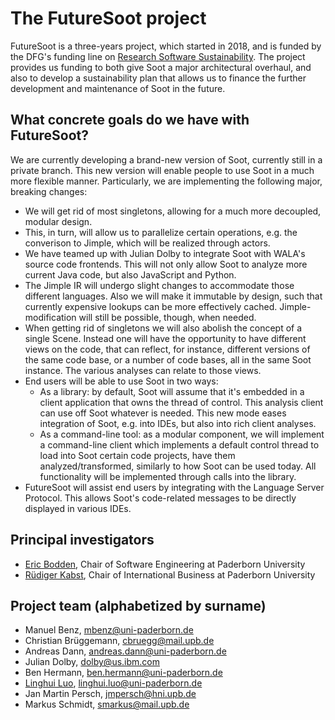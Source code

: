 # The FutureSoot project

FutureSoot is a three-years project, which started in 2018, and is funded by the DFG's funding line on [Research Software Sustainability](http://www.dfg.de/en/research_funding/programmes/infrastructure/lis/funding_opportunities/call_proposal_software/). The project provides us funding to both give Soot a major architectural overhaul, and also to develop a sustainability plan that allows us to finance the further development and maintenance of Soot in the future.

## What concrete goals do we have with FutureSoot?

We are currently developing a brand-new version of Soot, currently still in a private branch. This new version will enable people to use Soot in a much more flexible manner. Particularly, we are implementing the following major, breaking changes:
* We will get rid of most singletons, allowing for a much more decoupled, modular design.
* This, in turn, will allow us to parallelize certain operations, e.g. the converison to Jimple, which will be realized through actors.
* We have teamed up with Julian Dolby to integrate Soot with WALA's source code frontends. This will not only allow Soot to analyze more current Java code, but also JavaScript and Python.
* The Jimple IR will undergo slight changes to accommodate those different languages. Also we will make it immutable by design, such that currently expensive lookups can be more effectively cached. Jimple-modification will still be possible, though, when needed.
* When getting rid of singletons we will also abolish the concept of a single Scene. Instead one will have the opportunity to have different views on the code, that can reflect, for instance, different versions of the same code base, or a number of code bases, all in the same Soot instance. The various analyses can relate to those views.
* End users will be able to use Soot in two ways:
   * As a library: by default, Soot will assume that it's embedded in a client application that owns the thread of control. This analysis client can use off Soot whatever is needed. This new mode eases integration of Soot, e.g. into IDEs, but also into rich client analyses.
   * As a command-line tool: as a modular component, we will implement a command-line client which implements a default control thread to load into Soot certain code projects, have them analyzed/transformed, similarly to how Soot can be used today. All functionality will be implemented through calls into the library.
* FutureSoot will assist end users by integrating with the Language Server Protocol. This allows Soot's code-related messages to be directly displayed in various IDEs.

## Principal investigators
* [Eric Bodden](https://www.hni.uni-paderborn.de/en/software-engineering/), Chair of Software Engineering at Paderborn University
* [Rüdiger Kabst](https://wiwi.uni-paderborn.de/en/dep1/international-business-prof-dr-kabst/), Chair of International Business at Paderborn University

## Project team (alphabetized by surname)
* Manuel Benz, mbenz@uni-paderborn.de
* Christian Brüggemann, cbruegg@mail.upb.de
* Andreas Dann, andreas.dann@uni-paderborn.de
* Julian Dolby, dolby@us.ibm.com 
* Ben Hermann, ben.hermann@uni-paderborn.de
* [Linghui Luo](https://linghuiluo.github.io/), linghui.luo@uni-paderborn.de
* Jan Martin Persch, jmpersch@hni.upb.de
* Markus Schmidt, smarkus@mail.upb.de

